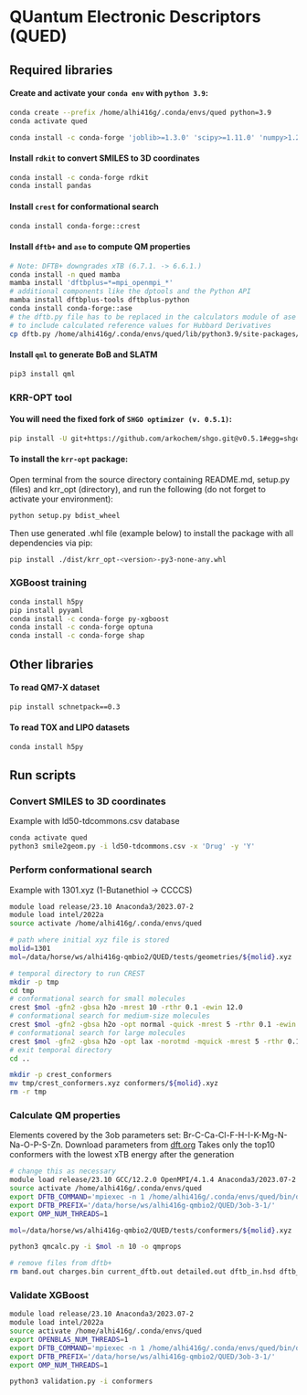 # QUantum Electronic Descriptors (QUED)

## Required libraries

#### Create and activate your `conda env` with `python 3.9`:
```bash
conda create --prefix /home/alhi416g/.conda/envs/qued python=3.9
conda activate qued

conda install -c conda-forge 'joblib>=1.3.0' 'scipy>=1.11.0' 'numpy>1.23.0,<1.24.0' 'matplotlib>=3.7.0' 'scikit-learn>=1.5.0' 'typing-extensions>=4.7.0'
```

#### Install `rdkit` to convert SMILES to 3D coordinates
```bash
conda install -c conda-forge rdkit
conda install pandas
```

#### Install `crest` for conformational search
```bash
conda install conda-forge::crest
```

#### Install `dftb+` and `ase` to compute QM properties
```bash
# Note: DFTB+ downgrades xTB (6.7.1. -> 6.6.1.)
conda install -n qued mamba
mamba install 'dftbplus=*=mpi_openmpi_*'
# additional components like the dptools and the Python API
mamba install dftbplus-tools dftbplus-python
conda install conda-forge::ase
# the dftb.py file has to be replaced in the calculators module of ase
# to include calculated reference values for Hubbard Derivatives
cp dftb.py /home/alhi416g/.conda/envs/qued/lib/python3.9/site-packages/ase/calculators/dftb.py
```

#### Install `qml` to generate BoB and SLATM
```bash
pip3 install qml
```

### KRR-OPT tool

#### You will need the fixed fork of `SHGO optimizer (v. 0.5.1)`:
```bash
pip install -U git+https://github.com/arkochem/shgo.git@v0.5.1#egg=shgo
```

#### To install the `krr-opt` package: 
Open terminal from the source directory containing README.md, setup.py (files) 
and krr_opt (directory), and run the following (do not forget to activate your environment):
```bash
python setup.py bdist_wheel
```
Then use generated .whl file (example below) to install the package with all dependencies via pip:
```bash
pip install ./dist/krr_opt-<version>-py3-none-any.whl
```

### XGBoost training
```bash
conda install h5py
pip install pyyaml
conda install -c conda-forge py-xgboost
conda install -c conda-forge optuna
conda install -c conda-forge shap
```

## Other libraries

#### To read QM7-X dataset
```bash
pip install schnetpack==0.3
```

#### To read TOX and LIPO datasets
```bash
conda install h5py
```

## Run scripts

### Convert SMILES to 3D coordinates
Example with ld50-tdcommons.csv database
```bash
conda activate qued
python3 smile2geom.py -i ld50-tdcommons.csv -x 'Drug' -y 'Y'
```

### Perform conformational search
Example with 1301.xyz (1-Butanethiol -> CCCCS)
```bash
module load release/23.10 Anaconda3/2023.07-2
module load intel/2022a
source activate /home/alhi416g/.conda/envs/qued

# path where initial xyz file is stored
molid=1301
mol=/data/horse/ws/alhi416g-qmbio2/QUED/tests/geometries/${molid}.xyz

# temporal directory to run CREST
mkdir -p tmp
cd tmp
# conformational search for small molecules
crest $mol -gfn2 -gbsa h2o -mrest 10 -rthr 0.1 -ewin 12.0
# conformational search for medium-size molecules
crest $mol -gfn2 -gbsa h2o -opt normal -quick -mrest 5 -rthr 0.1 -ewin 12.0
# conformational search for large molecules
crest $mol -gfn2 -gbsa h2o -opt lax -norotmd -mquick -mrest 5 -rthr 0.1 -ewin 12.0
# exit temporal directory
cd ..

mkdir -p crest_conformers
mv tmp/crest_conformers.xyz conformers/${molid}.xyz
rm -r tmp
```

### Calculate QM properties
Elements covered by the 3ob parameters set: Br-C-Ca-Cl-F-H-I-K-Mg-N-Na-O-P-S-Zn. Download parameters from [dft.org](https://dftb.org/parameters/download.html#)
Takes only the top10 conformers with the lowest xTB energy after the generation
```bash
# change this as necessary
module load release/23.10 GCC/12.2.0 OpenMPI/4.1.4 Anaconda3/2023.07-2
source activate /home/alhi416g/.conda/envs/qued
export DFTB_COMMAND='mpiexec -n 1 /home/alhi416g/.conda/envs/qued/bin/dftb+'
export DFTB_PREFIX='/data/horse/ws/alhi416g-qmbio2/QUED/3ob-3-1/'
export OMP_NUM_THREADS=1

mol=/data/horse/ws/alhi416g-qmbio2/QUED/tests/conformers/${molid}.xyz

python3 qmcalc.py -i $mol -n 10 -o qmprops

# remove files from dftb+
rm band.out charges.bin current_dftb.out detailed.out dftb_in.hsd dftb_pin.hsd geo_end.gen
```

### Validate XGBoost
```bash
module load release/23.10 Anaconda3/2023.07-2
module load intel/2022a
source activate /home/alhi416g/.conda/envs/qued
export OPENBLAS_NUM_THREADS=1
export DFTB_COMMAND='mpiexec -n 1 /home/alhi416g/.conda/envs/qued/bin/dftb+'
export DFTB_PREFIX='/data/horse/ws/alhi416g-qmbio2/QUED/3ob-3-1/'
export OMP_NUM_THREADS=1

python3 validation.py -i conformers
```
